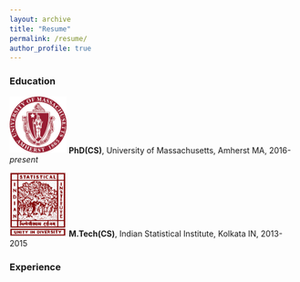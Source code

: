 ```yaml
---
layout: archive
title: "Resume"
permalink: /resume/
author_profile: true
---
```


### Education

<a href="https://cs.umass.edu/"><img src="images/umass.png" width=100></a>
**PhD(CS)**, University of Massachusetts, Amherst MA, 2016-*present*

<a href="https://www.isical.ac.in/"><img src="images/isikol.png" width=100></a>
**M.Tech(CS)**, Indian Statistical Institute, Kolkata IN, 2013-2015

### Experience

